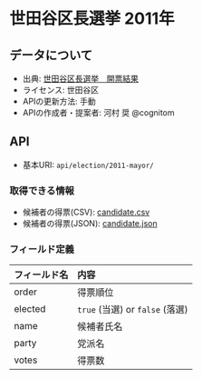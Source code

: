 # 世田谷区長選挙 2011年

## データについて

- 出典: [世田谷区長選挙　開票結果](http://www.city.setagaya.lg.jp/kurashi/107/788/790/d00033393.html)
- ライセンス: 世田谷区
- APIの更新方法: 手動
- APIの作成者・提案者: 河村 奨 @cognitom

## API

- 基本URI: `api/election/2011-mayor/`

### 取得できる情報

- 候補者の得票(CSV): [candidate.csv](https://codeforsetagaya.github.io/api/election/2011-mayor/candidate.csv)
- 候補者の得票(JSON): [candidate.json](https://codeforsetagaya.github.io/api/election/2011-mayor/candidate.json)

### フィールド定義

| フィールド名 | 内容 |
| :---- | :---- |
| order | 得票順位 |
| elected | `true` (当選) or `false` (落選) |
| name | 候補者氏名 |
| party | 党派名 |
| votes | 得票数 |
